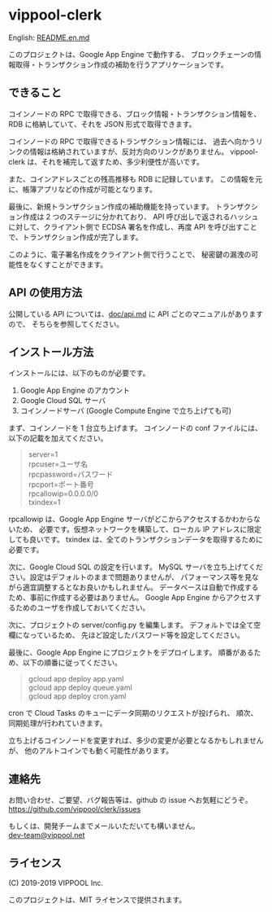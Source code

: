 # vippool-clerk

English: [README.en.md](README.en.md)

このプロジェクトは、Google App Engine で動作する、
ブロックチェーンの情報取得・トランザクション作成の補助を行うアプリケーションです。

## できること

コインノードの RPC で取得できる、ブロック情報・トランザクション情報を、
RDB に格納していて、それを JSON 形式で取得できます。

コインノードの RPC で取得できるトランザクション情報には、
過去へ向かうリンクの情報は格納されていますが、反対方向のリンクがありません。
vippool-clerk は、それを補完して返すため、多少利便性が高いです。

また、コインアドレスごとの残高推移も RDB に記録しています。
この情報を元に、帳簿アプリなどの作成が可能となります。

最後に、新規トランザクション作成の補助機能を持っています。
トランザクション作成は 2 つのステージに分かれており、
API 呼び出しで返されるハッシュに対して、クライアント側で
ECDSA 署名を作成し、再度 API を呼び出すことで、トランザクション作成が完了します。

このように、電子署名作成をクライアント側で行うことで、
秘密鍵の漏洩の可能性をなくすことができます。

## API の使用方法

公開している API については、[doc/api.md](doc/api.md) に API ごとのマニュアルがありますので、
そちらを参照してください。

## インストール方法

インストールには、以下のものが必要です。
1. Google App Engine のアカウント
2. Google Cloud SQL サーバ
3. コインノードサーバ (Google Compute Engine で立ち上げても可)

まず、コインノードを 1 台立ち上げます。
コインノードの conf ファイルには、以下の記載を加えてください。
> server=1  
> rpcuser=ユーザ名  
> rpcpassword=パスワード  
> rpcport=ポート番号  
> rpcallowip=0.0.0.0/0  
> txindex=1

rpcallowip は、Google App Engine サーバがどこからアクセスするかわからないため、
必要です。仮想ネットワークを構築して、ローカル IP アドレスに限定しても良いです。
txindex は、全てのトランザクションデータを取得するために必要です。

次に、Google Cloud SQL の設定を行います。
MySQL サーバを立ち上げてください。設定はデフォルトのままで問題ありませんが、
パフォーマンス等を見ながら適宜調整するとなお良いかもしれません。
データベースは自動で作成するため、事前に作成する必要はありません。
Google App Engine からアクセスするためのユーザを作成しておいてください。

次に、プロジェクトの server/config.py を編集します。
デフォルトでは全て空欄になっているため、
先ほど設定したパスワード等を設定してください。

最後に、Google App Engine にプロジェクトをデプロイします。
順番があるため、以下の順番に従ってください。
> gcloud app deploy app.yaml  
> gcloud app deploy queue.yaml  
> gcloud app deploy cron.yaml

cron で Cloud Tasks のキューにデータ同期のリクエストが投げられ、
順次、同期処理が行われていきます。

立ち上げるコインノードを変更すれば、多少の変更が必要となるかもしれませんが、
他のアルトコインでも動く可能性があります。

## 連絡先

お問い合わせ、ご要望、バグ報告等は、github の issue へお気軽にどうぞ。  
https://github.com/vippool/clerk/issues

もしくは、開発チームまでメールいただいても構いません。  
dev-team@vippool.net

## ライセンス

(C) 2019-2019 VIPPOOL Inc.

このプロジェクトは、MIT ライセンスで提供されます。
